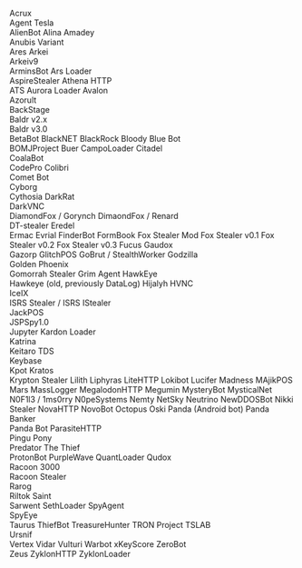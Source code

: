 Acrux  
Agent Tesla  
AlienBot
Alina 
Amadey  
Anubis Variant  
Ares
Arkei  
Arkeiv9  
ArminsBot
Ars Loader  
AspireStealer
Athena HTTP  
ATS
Aurora Loader
Avalon  
Azorult  
BackStage  
Baldr v2.x  
Baldr v3.0  
BetaBot
BlackNET
BlackRock
Bloody
Blue Bot  
BOMJProject
Buer
CampoLoader
Citadel  
CoalaBot  
CodePro
Colibri  
Comet Bot  
Cyborg  
Cythosia
DarkRat  
DarkVNC  
DiamondFox / Gorynch
DimaondFox / Renard  
DT-stealer
Eredel  
Ermac
Evrial
FinderBot
FormBook
Fox Stealer Mod
Fox Stealer v0.1
Fox Stealer v0.2
Fox Stealer v0.3
Fucus
Gaudox  
Gazorp
GlitchPOS
GoBrut / StealthWorker
Godzilla  
Golden Phoenix  
Gomorrah Stealer
Grim Agent
HawkEye  
Hawkeye (old, previously DataLog)
Hijalyh
HVNC  
IceIX  
ISRS Stealer / ISRS
IStealer  
JackPOS  
JSPSpy1.0  
Jupyter
Kardon Loader  
Katrina  
Keitaro TDS  
Keybase  
Kpot 
Kratos  
Krypton Stealer
Lilith
Liphyras
LiteHTTP 
Lokibot 
Lucifer
Madness
MAjikPOS 
Mars
MassLogger
MegalodonHTTP 
Megumin 
MysteryBot 
MysticalNet 
N0F1l3 / 1ms0rry 
N0peSystems
Nemty 
NetSky 
Neutrino
NewDDOSBot
Nikki Stealer
NovaHTTP 
NovoBot 
Octopus
Oski 
Panda (Android bot)
Panda Banker  
Panda Bot
ParasiteHTTP  
Pingu
Pony  
Predator The Thief  
ProtonBot
PurpleWave
QuantLoader
Qudox  
Racoon 3000  
Racoon Stealer  
Rarog  
Riltok
Saint  
Sarwent
SethLoader
SpyAgent  
SpyEye  
Taurus
ThiefBot
TreasureHunter
TRON Project
TSLAB  
Ursnif  
Vertex
Vidar
Vulturi
Warbot
xKeyScore
ZeroBot  
Zeus
ZyklonHTTP
ZyklonLoader
